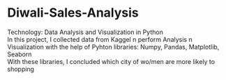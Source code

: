 # Diwali-Sales-Analysis
Technology: Data Analysis and Visualization in Python<br>
In this project, I collected data from Kaggel n perform Analysis n Visualization with the help of Pyhton libraries: Numpy, Pandas, Matplotlib, Seaborn<br>
With these libraries, I concluded which city of wo/men are more likely to shopping
